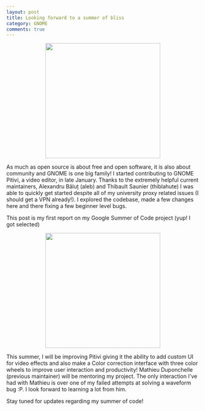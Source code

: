 ```yaml
---
layout: post
title: Looking forward to a summer of bliss
category: GNOME
comments: true
---
```

<center>
<img src="https://people.gnome.org/~engagement/logos/GnomeLogoVertical.svg" width="300"/> 
</center>

As much as open source is about free and open software, it is also about community and GNOME is one big family! I started contributing to GNOME Pitivi, a video editor, in late January. Thanks to the extremely helpful current maintainers, Alexandru Băluț (aleb) and Thibault Saunier (thiblahute) I was able to quickly get started despite all of my university proxy related issues (I should get a VPN already!). I explored the codebase, made a few changes here and there fixing a few beginner level bugs.

This post is my first report on my Google Summer of Code project (yup! I got selected)

<center>
<img src="https://4.bp.blogspot.com/-AY7eIsmbH0Y/WLRdpe78DJI/AAAAAAAABDU/lsb2XqcmyUsLqYo6yzo9HYMY4vLn3q_OgCLcB/s1600/vertical%2BGSoC%2Blogo.jpg" width="300"/>
</center>

This summer, I will be improving Pitivi giving it the ability to add custom UI for video effects and also make a Color correction interface with three color wheels to improve user interaction and productivity! Mathieu Duponchelle (previous maintainer) will be mentoring my project. The only interaction I've had with Mathieu is over one of my failed attempts at solving a waveform bug :P. I look forward to learning a lot from him.

Stay tuned for updates regarding my summer of code!